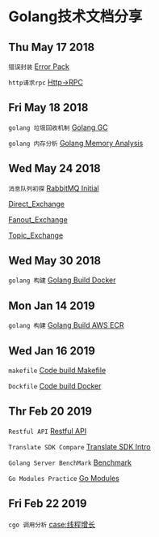 # Golang技术文档分享

## Thu May 17 2018 
`错误封装` [Error Pack](https://github.com/onlyLeoll/Document/blob/master/net/http_rpc/errors/errors.go)

`http请求rpc` [Http->RPC](https://github.com/onlyLeoll/Document/blob/master/net/http_rpc/http_rpc.go)

## Fri May 18 2018 
`golang 垃圾回收机制` [Golang GC](https://github.com/onlyLeoll/Document/blob/master/gc%20golang/gc%20golang.md)

`golang 内存分析` [Golang Memory Analysis](https://github.com/onlyLeoll/Document/blob/master/memory%20golang/golang.md)

## Wed May 24 2018
`消息队列初探` [RabbitMQ Initial](https://github.com/onlyLeoll/Document/blob/master/RabbitMQ/rabbitmq.md)

[Direct_Exchange](https://github.com/onlyLeoll/Document/blob/master/RabbitMQ/Direct_Exchange.png)

[Fanout_Exchange](https://github.com/onlyLeoll/Document/blob/master/RabbitMQ/Fanout_Exchange.png)

[Topic_Exchange](https://github.com/onlyLeoll/Document/blob/master/RabbitMQ/Topic_Exchange.png)

## Wed May 30 2018 
`golang 构建` [Golang Build Docker](https://github.com/onlyLeoll/Document/tree/master/go%20build)

## Mon Jan 14 2019 
`golang 构建` [Golang Build AWS ECR](https://github.com/onlyLeoll/Document/blob/master/Golang%20AWS%20CodeBuild/Push%20ECR/push.md)

## Wed Jan 16 2019
`makefile` [Code build Makefile](https://github.com/onlyLeoll/Document/blob/master/Code%20Build/makefile)

`Dockfile` [Code build Docker](https://github.com/onlyLeoll/Document/blob/master/Code%20Build/Dockerfile)

## Thr Feb 20 2019

`Restful API` [Restful API](https://github.com/onlyLeoll/Document/tree/master/Restful.API)

`Translate SDK Compare` [Translate SDK Intro](https://github.com/onlyLeoll/Document/blob/master/GoogleTranslate/ENG-GoogleTranslateService.pdf)

`Golang Server BenchMark` [Benchmark](https://github.com/onlyLeoll/Document/blob/master/ServerBenchmark/ENG-ServerBenchMark.pdf)

`Go Modules Practice` [Go Modules](https://github.com/onlyLeoll/Document/blob/master/GOMOD/ENG-GolangLibsDep.pdf)

## Fri Feb 22 2019
`cgo 调用分析` [case:线程增长](https://github.com/onlyLeoll/Document/blob/master/cgo/main.go)

